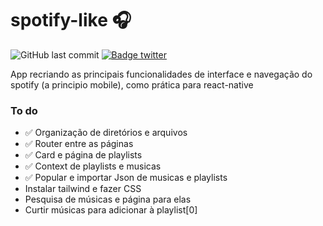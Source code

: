 # spotify-like 🎧

![GitHub last commit](https://img.shields.io/github/last-commit/aaneleh/spotify-like) [![Badge twitter](https://img.shields.io/twitter/follow/helena_kurzzz)](https://twitter.com/helena_kurzzz)


App recriando as principais funcionalidades de interface e navegação do spotify (a principio mobile), como prática para react-native

### To do
- ✅ Organização de diretórios e arquivos
- ✅ Router entre as páginas
- ✅ Card e página de playlists
- ✅ Context de playlists e musicas
- ✅ Popular e importar Json de musicas e playlists 
- Instalar tailwind e fazer CSS
- Pesquisa de músicas e página para elas 
- Curtir músicas para adicionar à playlist[0]
